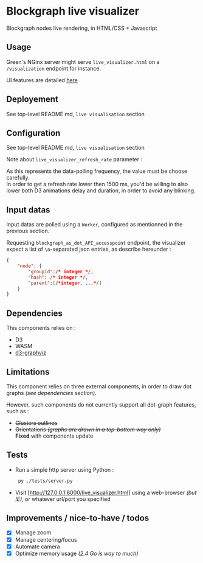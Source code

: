 # Blockgraph live visualizer

Blockgraph nodes live rendering, in HTML/CSS + Javascript

## Usage

Green's NGinx server might serve `live_visualizer.html` on a `/visualization` endpoint for instance.

UI features are detailed [here](./UI_README.md)

## Deployement

See top-level README.md, `live visualisation` section

## Configuration

See top-level README.md, `live visualisation` section

Note about `live_visualizer_refresh_rate` parameter :

As this represents the data-polling frequency, the value must be choose carefully.  
In order to get a refresh rate lower then 1500 ms, you'd be willing to also lower both D3 animations delay and duration, in order to avoid any blinking.

## Input datas

Input datas are polled using a `Worker`, configured as mentionned in the previous section.  

Requesting `blockgraph_as_dot_API_accesspoint` endpoint, the visualizer expect a list of `\n`-separated json entries, as describe hereunder :

```json
{
    "node": {
        "groupId":/* integer */,
        "hash": /* integer */,
        "parent":[/*integer, ...*/]
    }
}
```

## Dependencies

This components relies on :

- D3
- WASM
- [d3-graphviz](https://github.com/magjac/d3-graphviz)

## Limitations

This component relies on three external components, in order to draw dot graphs *(see dependencies section)*.

However, such components do not currently support all dot-graph features, such as :

- ~~Clusters outlines~~
- ~~Orientations *(graphs are drawn in a top-bottom way only)*~~  
    **Fixed** with components update

## Tests

- Run a simple http server using Python :
  ```bash
   py ./tests/server.py
  ```

- Visit [http://127.0.0.1:8000/live_visualizer.html] using a web-browser *(but IE)*, or whatever url/port you specified

## Improvements / nice-to-have / todos

- [X] Manage zoom
- [X] Manage centering/focus
- [X] Automate camera
- [X] Optimize memory usage *(2.4 Go is way to much)*
